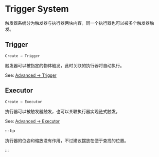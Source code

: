 # Trigger System

触发器系统分为触发器与执行器两块内容，同一个执行器也可以被多个触发器触发。

## Trigger

`Create → Trigger`

触发器可以被指定的物体触发，此时关联的执行器将自动执行。

See: [Advanced → Trigger](/en/advanced/trigger.md)

## Executor

`Create → Executor`

执行器可以被触发器触发，也可以关联执行器实现链式触发。

See: [Advanced → Executor](/en/advanced/executor.md)

::: tip

执行器的位姿和缩放没有作用，不过建议摆放在便于查找的位置。

:::
